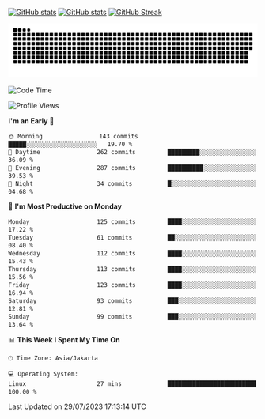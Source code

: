 [![GitHub stats](https://github-readme-stats.vercel.app/api?username=aurelioklv&card_width=500&show_icons=true&rank_icon=github&theme=solarized-dark#gh-dark-mode-only)](https://github.com/anuraghazra/github-readme-stats#gh-dark-mode-only)
[![GitHub stats](https://github-readme-stats.vercel.app/api?username=aurelioklv&card_width=500&show_icons=true&rank_icon=github&theme=buefy#gh-light-mode-only)](https://github.com/anuraghazra/github-readme-stats#gh-light-mode-only)
[![GitHub Streak](https://streak-stats.demolab.com/?user=aurelioklv&card_width=336&theme=solarized-dark)](https://git.io/streak-stats)

<picture>
  <source media="(prefers-color-scheme: dark)" srcset="https://raw.githubusercontent.com/aurelioklv/aurelioklv/snake-output/github-contribution-grid-snake-dark.svg">
  <source media="(prefers-color-scheme: light)" srcset="https://raw.githubusercontent.com/aurelioklv/aurelioklv/snake-output/github-contribution-grid-snake.svg">
  <img alt="github contribution grid snake animation" src="https://raw.githubusercontent.com/aurelioklv/aurelioklv/snake-output/github-contribution-grid-snake.svg">
</picture>

<!--START_SECTION:waka-->
![Code Time](http://img.shields.io/badge/Code%20Time-120%20hrs%2034%20mins-blue)

![Profile Views](http://img.shields.io/badge/Profile%20Views-32-blue)

**I'm an Early 🐤** 

```text
🌞 Morning                143 commits         █████░░░░░░░░░░░░░░░░░░░░   19.70 % 
🌆 Daytime                262 commits         █████████░░░░░░░░░░░░░░░░   36.09 % 
🌃 Evening                287 commits         ██████████░░░░░░░░░░░░░░░   39.53 % 
🌙 Night                  34 commits          █░░░░░░░░░░░░░░░░░░░░░░░░   04.68 % 
```
📅 **I'm Most Productive on Monday** 

```text
Monday                   125 commits         ████░░░░░░░░░░░░░░░░░░░░░   17.22 % 
Tuesday                  61 commits          ██░░░░░░░░░░░░░░░░░░░░░░░   08.40 % 
Wednesday                112 commits         ████░░░░░░░░░░░░░░░░░░░░░   15.43 % 
Thursday                 113 commits         ████░░░░░░░░░░░░░░░░░░░░░   15.56 % 
Friday                   123 commits         ████░░░░░░░░░░░░░░░░░░░░░   16.94 % 
Saturday                 93 commits          ███░░░░░░░░░░░░░░░░░░░░░░   12.81 % 
Sunday                   99 commits          ███░░░░░░░░░░░░░░░░░░░░░░   13.64 % 
```


📊 **This Week I Spent My Time On** 

```text
🕑︎ Time Zone: Asia/Jakarta

💻 Operating System: 
Linux                    27 mins             █████████████████████████   100.00 % 
```


 Last Updated on 29/07/2023 17:13:14 UTC
<!--END_SECTION:waka-->
